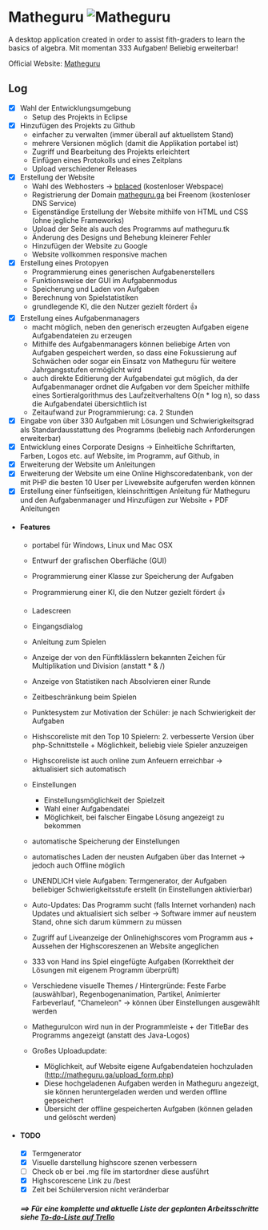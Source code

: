 # Matheguru ![Matheguru](http://matheguru.ga/matheguru_logo.png) <!-- 1613 Zeilen Code!!! -->
A desktop application created in order to assist fith-graders to learn the basics of algebra.
Mit momentan 333 Aufgaben! Beliebig erweiterbar!

Official Website: [Matheguru](http://matheguru.ga/)

## Log
- [x] Wahl der Entwicklungsumgebung
  - Setup des Projekts in Eclipse
- [x] Hinzufügen des Projekts zu Github <!-- 2 Stunden -->
  - einfacher zu verwalten (immer überall auf aktuellstem Stand)
  - mehrere Versionen möglich (damit die Applikation portabel ist)
  - Zugriff und Bearbeitung des Projekts erleichtert
  - Einfügen eines Protokolls und eines Zeitplans
  - Upload verschiedener Releases
- [x] Erstellung der Website <!-- 3 Stunden -->
  - Wahl des Webhosters -> [bplaced](http://www.bplaced.net/) (kostenloser Webspace) <!-- 0,5 Stunden -->
  - Registrierung der Domain [matheguru.ga](http://matheguru.ga/) bei Freenom (kostenloser DNS Service) <!-- 0,5 Stunden -->
  - Eigenständige Erstellung der Website mithilfe von HTML und CSS (ohne jegliche Frameworks) <!-- 1 Stunden -->
  - Upload der Seite als auch des Programms auf matheguru.tk <!-- 0 Stunden -->
  - Änderung des Designs und Behebung kleinerer Fehler <!-- 0,5 Stunden -->
  - Hinzufügen der Website zu Google <!-- 0,45 Stunden -->
  - Website vollkommen responsive machen
- [x] Erstellung eines Protopyen <!-- 6 Stunden -->
  - Programmierung eines generischen Aufgabenerstellers
  - Funktionsweise der GUI im Aufgabenmodus
  - Speicherung und Laden von Aufgaben
  - Berechnung von Spielstatistiken
  - grundlegende KI, die den Nutzer gezielt fördert :+1:
- [x] Erstellung eines Aufgabenmanagers <!-- 2 Stunden -->
  - macht möglich, neben den generisch erzeugten Aufgaben eigene Aufgabendateien zu erzeugen
  - Mithilfe des Aufgabenmanagers können beliebige Arten von Aufgaben gespeichert werden, so dass eine Fokussierung auf Schwächen oder sogar ein Einsatz von Matheguru für weitere Jahrgangsstufen ermöglicht wird
  - auch direkte Editierung der Aufgabendatei gut möglich, da der Aufgabenmanager ordnet die Aufgaben vor dem Speicher mithilfe eines Sortieralgorithmus des Laufzeitverhaltens O(n \* log n), so dass die Aufgabendatei übersichtlich ist
  - Zeitaufwand zur Programmierung: ca. 2 Stunden
- [x] Eingabe von über 330 Aufgaben mit Lösungen und Schwierigkeitsgrad als Standardausstattung des Programms (beliebig nach Anforderungen erweiterbar)<!-- 3 Stunden -->
- [x] Entwicklung eines Corporate Designs -> Einheitliche Schriftarten, Farben, Logos etc. auf Website, im Programm, auf Github, in 
- [x] Erweiterung der Website um Anleitungen 
- [x] Erweiterung der Website um eine Online Highscoredatenbank, von der mit PHP die besten 10 User per Livewebsite aufgerufen werden können
- [x] Erstellung einer fünfseitigen, kleinschrittigen Anleitung für Matheguru und den Aufgabenmanager und Hinzufügen zur Website + PDF <!-- 3 Stunden -->
Anleitungen
- #### Features <!-- des aktuellen Programms: 40 Stunden -->
  - portabel für Windows, Linux und Mac OSX 
  - Entwurf der grafischen Oberfläche (GUI) <!-- animierter Hintergrund, verschiedenen Screens mit Management-->
  - Programmierung einer Klasse zur Speicherung der Aufgaben
  - Programmierung einer KI, die den Nutzer gezielt fördert :+1:
  - Ladescreen
  - Eingangsdialog
  - Anleitung zum Spielen
  - Anzeige der von den Fünftklässlern bekannten Zeichen für Multiplikation und Division (anstatt * & /)
  - Anzeige von Statistiken nach Absolvieren einer Runde
  - Zeitbeschränkung beim Spielen
  - Punktesystem zur Motivation der Schüler: je nach Schwierigkeit der Aufgaben
  - Hishscoreliste mit den Top 10 Spielern: 2. verbesserte Version über php-Schnittstelle + Möglichkeit, beliebig viele Spieler anzuzeigen
  - Highscoreliste ist auch online zum Anfeuern erreichbar -> aktualisiert sich automatisch
  - Einstellungen
    - Einstellungsmöglichkeit der Spielzeit
    - Wahl einer Aufgabendatei
    - Möglichkeit, bei falscher Eingabe Lösung angezeigt zu bekommen
  - automatische Speicherung der Einstellungen
  - automatisches Laden der neusten Aufgaben über das Internet -> jedoch auch Offline möglich
  - UNENDLICH viele Aufgaben: Termgenerator, der Aufgaben beliebiger Schwierigkeitsstufe erstellt (in Einstellungen aktivierbar)
  - Auto-Updates: Das Programm sucht (falls Internet vorhanden) nach Updates und aktualisiert sich selber -> Software immer auf neustem Stand, ohne sich darum kümmern zu müssen
  - Zugriff auf Liveanzeige der Onlinehighscores vom Programm aus + Aussehen der Highscoreszenen an Website angeglichen
  - 333 von Hand ins Spiel eingefügte Aufgaben (Korrektheit der Lösungen mit eigenem Programm überprüft)
  - Verschiedene visuelle Themes / Hintergründe: Feste Farbe (auswählbar), Regenbogenanimation, Partikel, Animierter Farbeverlauf, "Chameleon" -> können über Einstellungen ausgewählt werden
  - MatheguruIcon wird nun in der Programmleiste + der TitleBar des Programms angezeigt (anstatt des Java-Logos)
  
  - Großes Uploadupdate: 
    - Möglichkeit, auf Website eigene Aufgabendateien hochzuladen (http://matheguru.ga/upload_form.php)
    - Diese hochgeladenen Aufgaben werden in Matheguru angezeigt, sie können heruntergeladen werden und werden offline gepseichert
    - Übersicht der offline gespeicherten Aufgaben (können geladen und gelöscht werden)
- #### TODO
  - [x] Termgenerator
  - [x] Visuelle darstellung highscore szenen verbessern
  - [ ] Check ob er bei .mg file im startordner diese ausführt
  - [x] Highscorescene Link zu /best
  - [x] Zeit bei Schülerversion nicht veränderbar

  ##### ==> Für eine komplette und aktuelle Liste der geplanten Arbeitsschritte siehe [To-do-Liste auf Trello](https://trello.com/b/rFxNzqG5)
